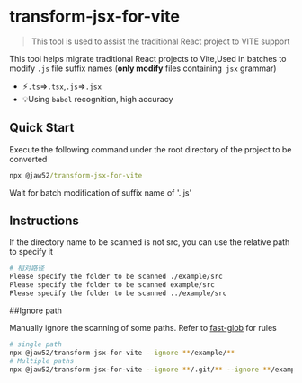 # transform-jsx-for-vite

> This tool is used to assist the traditional React project to VITE support

This tool helps migrate traditional React projects to Vite,Used in batches to modify `.js` file suffix names (**only modify** files containing` jsx` grammar)

- ⚡️`.ts`=>`.tsx`,`.js`=>`.jsx`
- 💡Using `babel` recognition, high accuracy

## Quick Start

Execute the following command under the root directory of the project to be converted

```cmd
npx @jaw52/transform-jsx-for-vite
```

Wait for batch modification of suffix name of '. js'

## Instructions

If the directory name to be scanned is not src, you can use the relative path to specify it

```bash
# 相对路径
Please specify the folder to be scanned ./example/src
Please specify the folder to be scanned example/src
Please specify the folder to be scanned ../example/src
```

##Ignore path

Manually ignore the scanning of some paths. Refer to [fast-glob](https://github.com/mrmlnc/fast-glob#readme) for rules

```bash
# single path
npx @jaw52/transform-jsx-for-vite --ignore **/example/**
# Multiple paths
npx @jaw52/transform-jsx-for-vite --ignore **/.git/** --ignore **/example/**
```